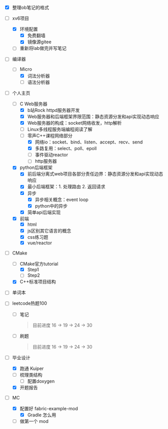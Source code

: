 - [x] 整理ob笔记的格式

- [ ] xv6项目
	- [x] 环境配置
	  - [x] 免费翻墙
	  - [x] 镜像源gitee
	- [ ] 重新将lab做完并写笔记
	
- [ ] 编译器
  - [ ] Micro
  	- [x] 词法分析器
  	- [ ] 语法分析器

- [ ] 个人主页
  - [ ] C Web服务器
  	- [x] b站Rock httpd服务器开发
  	- [x] Web服务器和后端框架界限范围：静态资源分发和api实现动态响应
  	- [x] Web服务器的构成：socket网络收发，http解析
  	- [ ] Linux多线程服务端编程阅读了解
  	- [ ] 零声C++课程网络部分
  		- [x] 网络io：socket、bind、listen、accept、recv、send
  		- [x] 多路复用：select、poll、epoll
  		- [ ] 事件驱动reactor
  		- [ ] http服务器
  - [x] python后端框架
  	- [x] 前后端分离式web项目各部分责任边界：静态资源分发和api实现动态响应
  	- [x] 最小后端框架：1. 处理路由 2. 返回请求
  	- [x] 异步
  		- [x] 异步相关概念：event loop
  		- [x] python中的异步
  	- [x] 简单api后端实现
  - [x] 前端
  	- [x] html
  	- [x] js区别其它语言的概念
  	- [x] css练习题
  	- [x] vue/reactor
  
- [ ] CMake
  - [ ] CMake官方tutorial
  	- [x] Step1
  	- [ ] Step2
  - [x] C++标准项目结构 

- [ ] 单词本

- [ ] leetcode热题100

  - [ ] 笔记
  
    > 目前进度 16 -> 19 -> 24 -> 30
  - [ ] 刷题
  
    > 目前进度 16 -> 19 -> 24 -> 30
  
- [ ] 毕业设计

  - [x] 跑通 Kuiper
  - [ ] 梳理类结构
    - [ ] 配置doxygen
  - [x] 开题报告

- [ ] MC

  - [x] 配置好 fabric-example-mod
	  - [x] Gradle 怎么用
  - [ ] 做第一个 mod
